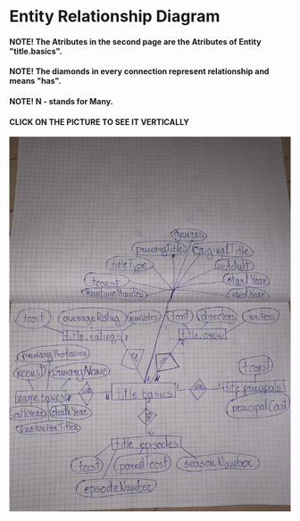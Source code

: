 
# Entity Relationship Diagram
#### NOTE! The Atributes in the second page are the Atributes of Entity "title.basics".
#### NOTE! The diamonds in every connection represent relationship and means "has".
#### NOTE! N - stands for Many.
#### CLICK ON THE PICTURE TO SEE IT VERTICALLY
![Alt text](ERD.jpeg?raw=true "Entity Relationship Diagram")
